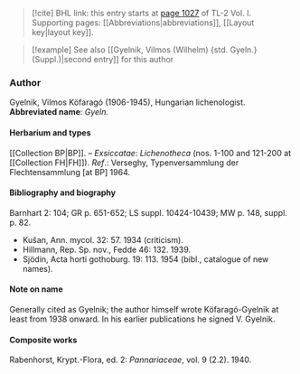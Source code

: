 > [!cite] BHL link: this entry starts at [page 1027](https://www.biodiversitylibrary.org/page/33121158) of TL-2 Vol. I.
> Supporting pages: [[Abbreviations|abbreviations]], [[Layout key|layout key]].

> [!example] See also [[Gyelnik, Vilmos (Wilhelm) {std. Gyeln.} (Suppl.)|second entry]] for this author

### Author

Gyelnik, Vilmos Köfaragó (1906-1945), Hungarian lichenologist. 
**Abbreviated name**: *Gyeln.*

#### Herbarium and types

[[Collection BP|BP]]. – *Exsiccatae*: *Lichenotheca* (nos. 1-100 and 121-200 at [[Collection FH|FH]]).
*Ref*.: Verseghy, Typenversammlung der Flechtensammlung \[at BP\] 1964.

#### Bibliography and biography

Barnhart 2: 104; GR p. 651-652; LS suppl. 10424-10439; MW p. 148, suppl. p. 82.
- Kušan, Ann. mycol. 32: 57. 1934 (criticism).
- Hillmann, Rep. Sp. nov., Fedde 46: 132. 1939.
- Sjödin, Acta horti gothoburg. 19: 113. 1954 (bibl., catalogue of new names).

#### Note on name

Generally cited as Gyelnik; the author himself wrote Köfaragó-Gyelnik at least from 1938 onward. In his earlier publications he signed V. Gyelnik.

#### Composite works

Rabenhorst, Krypt.-Flora, ed. 2: *Pannariaceae*, vol. 9 (2.2). 1940.

